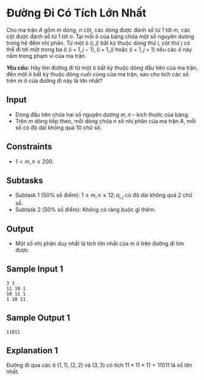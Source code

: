 # Đường Đi Có Tích Lớn Nhất

Cho ma trận $A$ gồm $m$ dòng, $n$ cột, các dòng được đánh số từ $1$ tới $m,$ các cột được đánh số từ $1$ tới $n$. Tại mỗi ô của bảng chứa một số nguyên dương trong hệ đếm nhị phân. Từ một ô $(i, j)$ bất kỳ thuộc dòng thứ $i,$ cột thứ $j$ có thể đi tới một trong ba ô $(i+1, j-1), (i+1, j)$ hoặc $(i+1, j+1)$ nếu các ô này nằm trong phạm vi của ma trận.

***Yêu cầu:*** Hãy tìm đường đi từ một ô bất kỳ thuộc dòng đầu tiên của ma trận, đến một ô bất kỳ thuộc dòng cuối cùng của ma trận, sao cho tích các số trên $m$ ô của đường đi này là lớn nhất?

## Input

- Dòng đầu tiên chứa hai số nguyên dương $m, n$ – kích thước của bảng.
- Trên $m$ dòng tiếp theo, mỗi dòng chứa $n$ số nhị phân của ma trận $A,$ mỗi số có độ dài không quá $10$ chữ số.

## Constraints

- $1 < m, n \le 200$.

## Subtasks

- Subtask $1$ ($50\%$ số điểm): $1 \le m, n \le 12; a_{i, j}$ có độ dài không quá $2$ chữ số.
- Subtask $2$ ($50\%$ số điểm): Không có ràng buộc gì thêm.

## Output

- Một số nhị phân duy nhất là tích lớn nhất của $m$ ô trên đường đi tìm được.

## Sample Input 1

```
3 3
11 10 1
10 11 1
1 10 11
```

## Sample Output 1

```
11011
```

## Explanation 1

Đường đi qua các ô $(1,1), (2,2)$ và $(3,3)$ có tích $11 \times 11 \times 11 = 11011$ là số lớn nhất.
